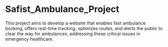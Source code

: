# Safist_Ambulance_Project

This project aims to
develop a website that enables fast ambulance booking, offers real-time tracking, optimizes routes,
and alerts the public to clear the way for ambulances, addressing these critical issues in emergency
healthcare.
